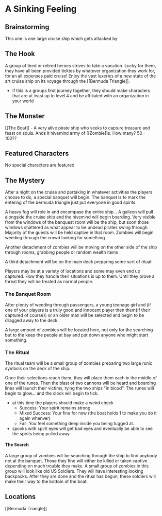 # A Sinking Feeling
## Brainstorming
This one is one large cruise ship which gets attacked by 

## The Hook
A group of tired or retired heroes strives to take a vacation. Lucky for them, they have all been provided ticktes by whatever organization they work for, for an all expenses paid cruise! Enjoy the vast luxeries of a new state of the art cruise ship on its voyage through the [[Bermuda Triangle]].

- If this is a groups first journey together, they should make characters that are at least up to level 4 and be affiliated with an organization in your world
## The Monster
[[The Boat]] - A very alive pirate ship who seeks to capture treasure and feast on souls. 
Ands it hivemind army of [[Zombie]]s. 
How many? 50 - 100?? 
## Featured Characters
No special characters are featured

## The Mystery
After a night on the cruise and partaking in whatever activities the players choose to do, a special banquet will begin. The banquet is to mark the entering of the bermuda triangle just put everyone in good spirits.

A heavy fog will role in and encompase the entire ship... A galleon will pull alongside the cruise ship and the hivemind will begin boarding. Very visible from the windows of the banquest room will be the ship, but soon those windows shattered as what appear to be undead pirates swing through.  Majority of the guests will be held captive in that room. Zombies will begin weeding through the crowd looking for something

Another detachment of zombies will be moving on the other side of the ship through rooms, grabbing people or random wealth items

A third detachment will be on the main deck preparing some sort of ritual

Players may be at a variety of locations and some may even end up captured. How they handle their situations is up to them. Until they prove a threat they will be treated as normal people.

### The Banquet Room
After plenty of weeding through passengers, a young teenage girl and (if one of your players is a truly good and innocent player then them{if their captured of course}) or an older man will be selected and begin to be dragged away to the deck. 

A large amount of zombies will be located here, not only for the searching but to the keep the people at bay and put down anyone who might start something.

### The Ritual
The ritual team will be a small group of zombies preparing two large runic symbols on the deck of the ship. 

Once their selections reach them, they will place them each in the middle of one of the runes. Then the blast of two cannons will be heard and boarding lines will launch their victims, tying the two ships "in blood". The runes will begin to glow... and the clock will begin to tick.
- at this time the players should make a weird check
	- Success: Your spirit remains strong
	- Mixed Success: Your fine for now (the boat holds 1 to make you do it again whenver)
	- Fail: You feel something deep inside you being tugged at. 
- spooks with spirit eyes will get bad eyes and eventually be able to see the spirits being pulled away

#### The Search
A large group of zombies will be searching through the ship to find anybody not at the banquet. Those they find will either be killed or taken captive depending on much trouble they make. A small group of zombies in this group will look like old US Soldiers. They will have interesting looking backpacks. After they are done and the ritual has begun, these soldiers will make their way to the bottom of the boat.
  
 

## Locations
[[Bermuda Triangle]]
